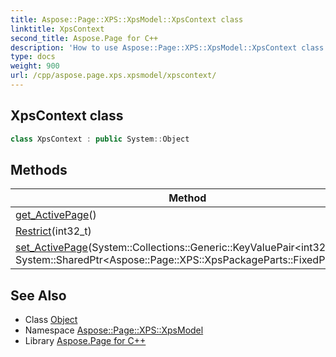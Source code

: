 ```yaml
---
title: Aspose::Page::XPS::XpsModel::XpsContext class
linktitle: XpsContext
second_title: Aspose.Page for C++
description: 'How to use Aspose::Page::XPS::XpsModel::XpsContext class in C++.'
type: docs
weight: 900
url: /cpp/aspose.page.xps.xpsmodel/xpscontext/
---
```

## XpsContext class




```cpp
class XpsContext : public System::Object
```

## Methods

| Method | Description |
| --- | --- |
| [get_ActivePage](./get_activepage/)() |  |
| [Restrict](./restrict/)(int32_t) |  |
| [set_ActivePage](./set_activepage/)(System::Collections::Generic::KeyValuePair\<int32_t, System::SharedPtr\<Aspose::Page::XPS::XpsPackageParts::FixedPage\>\>) |  |
## See Also

* Class [Object](../../system/object/)
* Namespace [Aspose::Page::XPS::XpsModel](../)
* Library [Aspose.Page for C++](../../)
